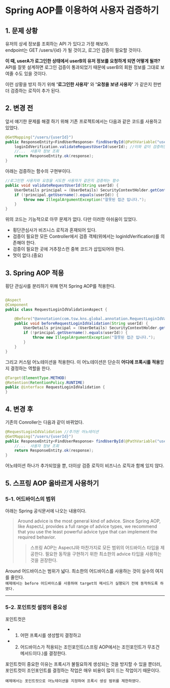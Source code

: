 # Spring AOP를 이용하여 사용자 검증하기

## 1. 문제 상황

유저의 상세 정보를 조회하는 API 가 있다고 가정 해보자.  
endpoint는 GET /users/{id} 가 될 것이고, 로그인 검증이 필요할 것이다.  


**이 때, userA가 로그인한 상태에서 userB의 유저 정보를 요청하게 되면 어떻게 될까?** API를 잘못 설계하면 로그인 검증이 통과되었기 때문에 userB의 회원 정보를 그대로 보여줄 수도 있을 것이다.  


이런 상황을 방지 하기 위해 **'로그인한 사용자'** 와 **'요청을 보낸 사용자'** 가 같은지 한번 더 검증하는 로직이 추가 된다.  


## 2. 변경 전

앞서 얘기한 문제를 해결 하기 위해 기존 프로젝트에서는 다음과 같은 코드를 사용하고 있었다.  

```java
@GetMapping("/users/{userId}")
public ResponseEntity<FindUserResponse> findUserById(@PathVariable("userId") String userId) {
    loginIdVerification.validateRequestUserId(userId); //이와 같이 검증하는 코드가 추가됨.
    //...  사용자 정보 조회
    return ResponseEntity.ok(response);
}
```
아래는 검증하는 함수의 구현부이다.
```java
//로그인한 사용자와 요청을 시도한 사용자가 같은지 검증하는 함수
public void validateRequestUserId(String userId) {
    UserDetails principal = (UserDetails) SecurityContextHolder.getContext().getAuthentication().getPrincipal();
    if (!principal.getUsername().equals(userId)) {
        throw new IllegalArgumentException("잘못된 접근 입니다.");
    }
}
```

위의 코드는 기능적으로 아무 문제가 없다. 다만 이러한 아쉬움이 있었다.
- 횡단관심사가 비즈니스 로직과 혼재되어 있다. 
- 검증이 필요한 모든 Controller에서 검증 객체(위에서는 loginIdVerification)를 의존해야 한다.
- 검증이 필요한 곳에 거추장스런 중복 코드가 삽입되어야 한다.
- 멋이 없다.(중요)

## 3. Spring AOP 적용

횡단 관심사를 분리하기 위해 먼저 Spring AOP를 적용한다.

```java

@Aspect
@Component
public class RequestLoginIdValidationAspect {

    @Before("@annotation(com.tsw.kns.global.annotation.RequestLoginIdValidation) && args(userId, ..)")
    public void beforeRequestLoginIdValidation(String userId) {
        UserDetails principal = (UserDetails) SecurityContextHolder.getContext().getAuthentication().getPrincipal();
        if (!principal.getUsername().equals(userId)) {
            throw new IllegalArgumentException("잘못된 접근 입니다.");
        }
    }
}

```
그리고 커스텀 어노테이션을 적용한다. 이 어노테이션은 단순히 **어디에 프록시를 적용**할지 결정하는 역할을 한다.

```java
@Target(ElementType.METHOD)
@Retention(RetentionPolicy.RUNTIME)
public @interface RequestLoginIdValidation {
}
```

## 4. 변경 후
기존의 Conroller는 다음과 같이 바뀌었다.
```java
@RequestLoginIdValidation //추가된 어노테이션
@GetMapping("/users/{userId}")
public ResponseEntity<FindUserResponse> findUserById(@PathVariable("userId") String userId) {
    //...  사용자 정보 조회
    return ResponseEntity.ok(response);
}
```
어노테이션 하나가 추가되었을 뿐, 더이상 검증 로직이 비즈니스 로직과 함께 있지 않다.


## 5. 스프링 AOP 올바르게 사용하기

### 5-1. 어드바이스의 범위

아래는 Spring 공식문서에 나오는 내용이다.
> Around advice is the most general kind of advice. Since Spring AOP, like AspectJ, provides a full range of advice types, we recommend that you use the least powerful advice type that can implement the required behavior.
>>스프링 AOP는 AspectJ와 마찬가지로 모든 범위의 어드바이스 타입을 제공한다. 필요한 동작을 구현하기 위한 최소한의 advice 타입을 사용하는 것을 권장한다.

Around 어드바이스는 범위가 넓다. 최소한의 어드바이스를 사용하는 것이 실수의 여지를 줄인다.  
`예제에서는 before 어드바이스를 사용하여 target의 메서드가 실행되기 전에 동작하도록 하였다.`

---

### 5-2. 포인트컷 설정의 중요성

포인트컷은
- 1. 어떤 프록시를 생성할지 결정하고
- 2. 어드바이스가 적용되는 조인포인트(스프링 AOP에서는 조인포인트가 무조건 메서드이다.)를 결정한다.

포인트컷이 중요한 이유는 프록시가 불필요하게 생성되는 것을 방지할 수 있을 뿐더러, 포인트컷이 조인포인트를 결정하는 작업은 매우 비용이 많이 드는 작업이기 때문이다.  

`예제에서는 포인트컷으로 어노테이션을 지정하여 프록시 생성 범위를 제한하였다.`